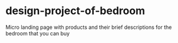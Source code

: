 # design-project-of-bedroom
Micro landing page with products and their brief descriptions for the bedroom that you can buy
